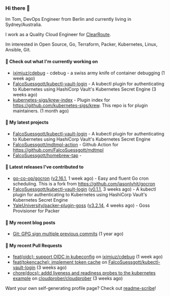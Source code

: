 ### Hi there 👋

Im Tom, DevOps Engineer from Berlin and currently living in Sydney/Australia.

I work as a Quality Cloud Engineer for [ClearRoute](https://clearroute.io).

Im interested in Open Source, Go, Terraform, Packer, Kubernetes, Linux, Ansible, Git.

#### 👷 Check out what I'm currently working on

- [iximiuz/cdebug](https://github.com/iximiuz/cdebug) - cdebug - a swiss army knife of container debugging (1 week ago)
- [FalcoSuessgott/kubectl-vault-login](https://github.com/FalcoSuessgott/kubectl-vault-login) - A kubectl plugin for authenticating to Kubernetes using HashiCorp Vault&#39;s Kubernetes Secret Engine (3 weeks ago)
- [kubernetes-sigs/krew-index](https://github.com/kubernetes-sigs/krew-index) - Plugin index for https://github.com/kubernetes-sigs/krew. This repo is for plugin maintainers. (1 month ago)

#### 🌱 My latest projects

- [FalcoSuessgott/kubectl-vault-login](https://github.com/FalcoSuessgott/kubectl-vault-login) - A kubectl plugin for authenticating to Kubernetes using HashiCorp Vault&#39;s Kubernetes Secret Engine
- [FalcoSuessgott/mdtmpl-action](https://github.com/FalcoSuessgott/mdtmpl-action) - Github Action for https://github.com/FalcoSuessgott/mdtmpl
- [FalcoSuessgott/homebrew-tap](https://github.com/FalcoSuessgott/homebrew-tap) - 

#### 🔭 Latest releases I've contributed to

- [go-co-op/gocron](https://github.com/go-co-op/gocron) ([v2.16.1](https://github.com/go-co-op/gocron/releases/tag/v2.16.1), 1 week ago) - Easy and fluent Go cron scheduling. This is a fork from https://github.com/jasonlvhit/gocron
- [FalcoSuessgott/kubectl-vault-login](https://github.com/FalcoSuessgott/kubectl-vault-login) ([v0.1.1](https://github.com/FalcoSuessgott/kubectl-vault-login/releases/tag/v0.1.1), 3 weeks ago) - A kubectl plugin for authenticating to Kubernetes using HashiCorp Vault&#39;s Kubernetes Secret Engine
- [YaleUniversity/packer-plugin-goss](https://github.com/YaleUniversity/packer-plugin-goss) ([v3.2.14](https://github.com/YaleUniversity/packer-plugin-goss/releases/tag/v3.2.14), 4 weeks ago) - Goss Provisioner for Packer

#### 📜 My recent blog posts

- [Git: GPG sign multiple previous commits](https://morelly.de/post/20240328_git_gpg_sign_commits/) (1 year ago)

#### 🔨 My recent Pull Requests

- [feat(oidc): support OIDC in kubeconfig](https://github.com/iximiuz/cdebug/pull/75) on [iximiuz/cdebug](https://github.com/iximiuz/cdebug) (1 week ago)
- [feat(tokencache): implement token cache](https://github.com/FalcoSuessgott/kubectl-vault-login/pull/14) on [FalcoSuessgott/kubectl-vault-login](https://github.com/FalcoSuessgott/kubectl-vault-login) (3 weeks ago)
- [chore(docs): addd liveness and readiness probes to the kubernetes example](https://github.com/cloudprober/cloudprober/pull/1023) on [cloudprober/cloudprober](https://github.com/cloudprober/cloudprober) (3 weeks ago)

Want your own self-generating profile page? Check out [readme-scribe](https://github.com/muesli/readme-scribe)!